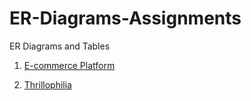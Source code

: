 # ER-Diagrams-Assignments

ER Diagrams and Tables 

1. [E-commerce Platform](https://github.com/kartikeyvaish/ER-Diagrams-Assignments/tree/main/ecommerce)

2. [Thrillophilia](https://github.com/kartikeyvaish/ER-Diagrams-Assignments/tree/main/thrillophilia)
